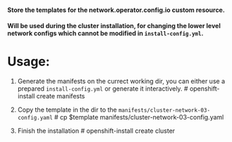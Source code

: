 #### Store the templates for the network.operator.config.io custom resource.

#### Will be used during the cluster installation, for changing the lower level network configs which cannot be modified in `install-config.yml`.

# Usage: 
1. Generate the manifests on the currect working dir, you can either use a prepared `install-config.yml` or generate it interactively.
\# openshift-install create manifests

2. Copy the template in the dir to the `manifests/cluster-network-03-config.yaml`
\# cp $template manifests/cluster-network-03-config.yaml

3. Finish the installation
\# openshift-install create cluster


